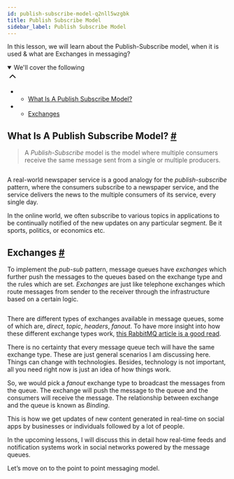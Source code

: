 ```yaml
---
id: publish-subscribe-model-q2nll5wzgbk
title: Publish Subscribe Model
sidebar_label: Publish Subscribe Model
---
```


<div class="PageSummary__TopLeft-sc-19qsvz4-36 fwauBw"><p class="PageSummary__Description-sc-19qsvz4-13 cPWwbw">In this lesson, we will learn about the Publish-Subscribe model, when it is used &amp; what are Exchanges in messaging?</p><div class="PageSummary__Toc-sc-19qsvz4-39 gUDsJM"><details open="" class="styles__PageTOCStyled-rf9d2l-0 jgnDfg"><summary role="button" tabindex="0" class="styles__HeadingWrap-rf9d2l-1 jpKLlP">We'll cover the following<div rotate="0" color="black" size="24" display="inline-flex" name="icon-button" class="styles__IconButton-sc-12pjl04-0 bLjBRS"><svg xmlns="http://www.w3.org/2000/svg" width="24" height="24" viewBox="0 0 24 24" fill="none" stroke="currentColor" stroke-width="2" stroke-linecap="round" stroke-linejoin="round"><polyline points="18 15 12 9 6 15"></polyline></svg></div></summary><div class="markdown-container-div"><div class="markdownViewer Markdown__Viewer-sc-7qtuee-1 dZltoR" role="none"><ul>
<li>
<ul>
<li><a href="#what-is-a-publish-subscribe-model">What Is A Publish Subscribe Model?</a></li>
</ul>
</li>
<li>
<ul>
<li><a href="#exchanges">Exchanges</a></li>
</ul>
</li>
</ul>
</div></div></details></div></div><div class="styles__ViewerComponentViewStyled-sc-1xosrua-0 cvzEyH"><div><div><div><div><div class=""><div class=""><div class="markdown-container-div"><div class="markdownViewer Markdown__Viewer-sc-7qtuee-1 zJKNA" role="none"><h2 id="what-is-a-publish-subscribe-model" data-id="9b1bed790bd67bf5194298c2e981422c">What Is A Publish Subscribe Model? <a class="markdownIt-Anchor" href="#what-is-a-publish-subscribe-model"><span class="anchor-link">#</span></a></h2>
<blockquote data-id="482d1fba228c60e9f58312e24db1035f">
<p>A <em>Publish-Subscribe</em> model is the model where multiple consumers receive the same message sent from a single or multiple producers.</p>
</blockquote>
<p data-id="d41d8cd98f00b204e9800998ecf8427e"><img src="assets/courses_web-application-software-architecture-101_assets_api_collection_6064040858091520_6411938009448448_page_5270046194532352_image_5842943451594752.jpeg.jpeg" alt=""></p>
<p data-id="e097fffd53c85051f1e0f47a6621feb7">A real-world newspaper service is a good analogy for the <em>publish-subscribe</em> pattern, where the consumers subscribe to a newspaper service, and the service delivers the news to the multiple consumers of its service, every single day.</p>
<p data-id="cef7dceef2a9579796f620271c9bbf80">In the online world, we often subscribe to various topics in applications to be continually notified of the new updates on any particular segment. Be it sports, politics, or economics etc.</p>
</div></div></div></div></div></div></div></div></div><div class="styles__ViewerComponentViewStyled-sc-1xosrua-0 cvzEyH"><div><div><div><div><div class=""><div class=""><div class="markdown-container-div"><div class="markdownViewer Markdown__Viewer-sc-7qtuee-1 zJKNA" role="none"><h2 id="exchanges" data-id="db0f19f27e4827cc37561bae628203e9">Exchanges <a class="markdownIt-Anchor" href="#exchanges"><span class="anchor-link">#</span></a></h2>
<p data-id="09ebab94cd6fafc1b172036f753743df">To implement the <em>pub-sub</em> pattern, message queues have <em>exchanges</em> which further push the messages to the queues based on the exchange type and the rules which are set. <em>Exchanges</em> are just like telephone exchanges which route messages from sender to the receiver through the infrastructure based on a certain logic.</p>
<p data-id="d41d8cd98f00b204e9800998ecf8427e"><img src="assets/courses_web-application-software-architecture-101_assets_api_collection_6064040858091520_6411938009448448_page_5270046194532352_image_4632709445976064.jpeg.jpeg" alt=""></p>
<p data-id="844e1366d3692710fe25935d46d1fc60">There are different types of exchanges available in message queues, some of which are, <em>direct</em>, <em>topic</em>, <em>headers</em>, <em>fanout</em>. To have more insight into how these different exchange types work, <a href="https://www.rabbitmq.com/tutorials/amqp-concepts.html" target="_blank">this RabbitMQ article is a good read</a>.</p>
<p data-id="9cf818efe9309547389112d772ab767b">There is no certainty that every message queue tech will have the same exchange type. These are just general scenarios I am discussing here. Things can change with technologies. Besides, technology is not important, all you need right now is just an idea of how things work.</p>
<p data-id="93fbf723a27e4bc862833e4fcb6f3e7a">So, we would pick a <em>fanout</em> exchange type to broadcast the messages from the queue. The exchange will push the message to the queue and the consumers will receive the message. The relationship between exchange and the queue is known as <em>Binding</em>.</p>
<p data-id="4415949b8249ff8372b5c3c492cc30bc">This is how we get updates of new content generated in real-time on social apps by businesses or individuals followed by a lot of people.</p>
<p data-id="422d96636b4b026a35711b9599ecb2b6">In the upcoming lessons, I will discuss this in detail how real-time feeds and notification systems work in social networks powered by the message queues.</p>
<p data-id="24bdd035c2f45b8291f7b84756a3a3cb">Let’s move on to the point to point messaging model.</p>
</div></div></div></div></div></div></div></div></div>